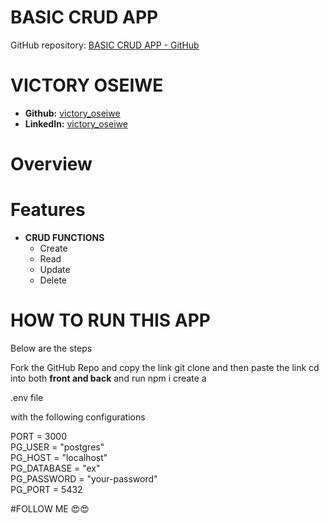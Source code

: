 # BASIC CRUD APP
<!-- Website Link: -->
  GitHub repository: [BASIC CRUD APP - GitHub](https://github.com/VictoryOseiwe/FullStack-App)

# VICTORY OSEIWE

- **Github:** [victory_oseiwe](https://github.com/VictoryOseiwe)
- **LinkedIn:** [victory_oseiwe](https://linkedin.com/in/victory-oseiwe)


# Overview

# Features
- **CRUD FUNCTIONS**
  - Create 
  - Read
  - Update
  - Delete
    <br>
    
# HOW TO RUN THIS APP

Below are the steps

Fork the GitHub Repo and copy the link
git clone and then paste the link
cd into both **front and back** and run npm i
create a <p> .env file </p> with the following configurations

  PORT = 3000 <br>
  PG_USER = "postgres" <br>
  PG_HOST = "localhost" <br>
  PG_DATABASE = "ex" <br>
  PG_PASSWORD = "your-password" <br>
  PG_PORT = 5432


#FOLLOW ME 😍😍
